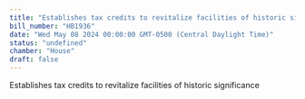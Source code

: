 ```yaml
---
title: "Establishes tax credits to revitalize facilities of historic significance"
bill_number: "HB1936"
date: "Wed May 08 2024 00:00:00 GMT-0500 (Central Daylight Time)"
status: "undefined"
chamber: "House"
draft: false
---
```

Establishes tax credits to revitalize facilities of historic significance
